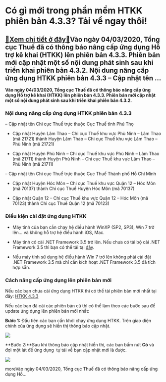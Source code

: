 Có gì mới trong phần mềm HTKK phiên bản 4.3.3? Tải về ngay thôi!
================================================================

[:gift:Xem chi tiết ở đây:gift:](https://hddtvn.com/co-gi-moi-trong-phan-mem-htkk-phien-ban-4-3-3-tai-ve-ngay-thoi/)Vào ngày 04/03/2020, Tổng cục Thuế đã có thông báo nâng cấp ứng dụng Hỗ trợ kê khai (HTKK) lên phiên bản 4.3.3. Phiên bản mới cập nhật một số nội dung phát sinh sau khi triển khai phiên bản 4.3.2. Nội dung nâng cấp ứng dụng HTKK phiên bản 4.3.3 – Cập nhật tên …
---------------------------------------------------------------------------------------------------------------------------------------------------------------------------------------------------------------------------------------------------------------------

**Vào ngày 04/03/2020, Tổng cục Thuế đã có thông báo nâng cấp ứng dụng Hỗ trợ kê khai (HTKK) lên phiên bản 4.3.3. Phiên bản mới cập nhật một số nội dung phát sinh sau khi triển khai phiên bản 4.3.2.**


### Nội dung nâng cấp ứng dụng HTKK phiên bản 4.3.3


– Cập nhật tên Chi cục Thuế trực thuộc Cục Thuế tỉnh Phú Thọ




* Cập nhật Huyện Lâm Thao – Chi cục Thuế khu vực Phù Ninh – Lâm Thao (mã 21721) thành Huyện Lâm Thao – Chi cục Thuế khu vực Lâm Thao – Phù Ninh (mã 21721)

* Cập nhật Huyện Phù Ninh – Chi cục Thuế khu vực Phù Ninh – Lâm Thao (mã 21711) thành Huyện Phù Ninh – Chi cục Thuế khu vực Lâm Thao – Phù Ninh (mã 21711)



– Cập nhật tên Chi cục Thuế trực thuộc Cục Thuế Thành phố Hồ Chí Minh




* Cập nhật Huyện Hóc Môn – Chi cục Thuế khu vực Quận 12 – Hóc Môn (mã 70137) thành Chi cục Thuế Huyện Hóc Môn (mã 70137)

* Cập nhật Quận 12 – Chi cục Thuế khu vực Quận 12 – Hóc Môn (mã 70123) thành Chi cục Thuế Quận 12 (mã 70123)



### Điều kiện cài đặt ứng dụng HTKK




* Máy tính của bạn cần chạy hệ điều hành WinXP (SP2, SP3), Win 7 trở lên… và không hỗ trợ hệ điều hành iOS, Mac.

* Máy tính có cài .NET Framework 3.5 trở lên. Nếu chưa có tải bộ cài .NET Framework 3.5 thì bạn có thể tải tại [đây](http://www.fshare.vn/file/F4X6R3TJZ5FH).

* Nếu máy tính sử dụng hệ điều hành Win 7 trở lên không phải cài đặt .NET Framework 3.5 mà chỉ cần kích hoạt .NET Framework 3.5 đã tích hợp sẵn.



### Cách nâng cấp ứng dụng lên phiên bản mới


Nếu các bạn chưa cài ứng dụng HTKK thì có thể tải phiên bản mới nhất tại đây: [HTKK 4.3.3](https://www.fshare.vn/file/F8KWLYRNPB8U)


Nếu các bạn đã cài các phiên bản cũ thì có thể làm theo các bước sau để update ứng dụng lên phiên bản mới nhất:


**Bước 1:** Đầu tiên các bạn cần khởi chạy ứng dụng HTKK. Trên giao diện chính của ứng dụng sẽ hiển thị thông báo cập nhật.


![](https://hddtvn.com/wp-content/uploads/2021/01/PydiJdJ.png)


**Bước 2:**Sau khi thông báo cập nhật hiển thị, các bạn bấm nút **Có** và đợi một lát để ứng dụng  tự tải về bạn cập nhật mới là được.


![](https://hddtvn.com/wp-content/uploads/2021/01/Z09EfYU.png)


moreVào ngày 04/03/2020, Tổng cục Thuế đã có thông báo nâng cấp ứng dụng Hỗ…

